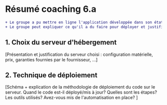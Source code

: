 # Résumé coaching 6.a
```diff
+ Le groupe a pu mettre en ligne l'application développée dans son état actuel
+ Le groupe peut expliquer ce qu'il a du faire pour déployer et justifier les choix.
```

## 1. Choix du serveur d'hébergement

[Présentation et justification du serveur choisi : configuration matérielle, prix, garanties fournies par le fournisseur, ...]

## 2. Technique de déploiement

[Schéma + explication de la méthodologie de déploiement du code sur le serveur.  Quand le code est-il déployé/mis à jour?  Quelles sont les étapes?  Les outils utilisés?  Avez-vous mis de l'automatisation en place? ]


